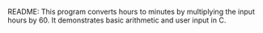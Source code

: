 README:
This program converts hours to minutes by multiplying the input hours by 60. It demonstrates basic arithmetic and user input in C.
